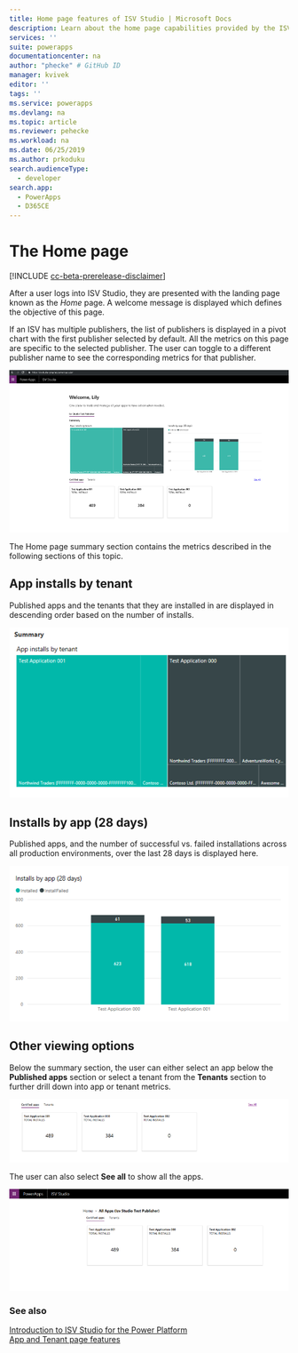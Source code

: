 ```yaml
---
title: Home page features of ISV Studio | Microsoft Docs
description: Learn about the home page capabilities provided by the ISV Studio portal.
services: ''
suite: powerapps
documentationcenter: na
author: "phecke" # GitHub ID
manager: kvivek
editor: ''
tags: ''
ms.service: powerapps
ms.devlang: na
ms.topic: article
ms.reviewer: pehecke
ms.workload: na
ms.date: 06/25/2019
ms.author: prkoduku
search.audienceType: 
  - developer
search.app: 
  - PowerApps
  - D365CE
---
```


# The Home page

[!INCLUDE [cc-beta-prerelease-disclaimer](../../includes/cc-beta-prerelease-disclaimer.md)]

After a user logs into ISV Studio, they are presented with the landing page
known as the *Home* page. A welcome message is displayed which defines the
objective of this page.

If an ISV has multiple publishers, the list of publishers is displayed in a
pivot chart with the first publisher selected by default. All the metrics on
this page are specific to the selected publisher. The user can toggle to a
different publisher name to see the corresponding metrics for that publisher.

![Home page](media/isv-portal-homepage.png)

The Home page summary section contains the metrics described in the following sections of this topic.

## App installs by tenant

Published apps and the tenants that they are
installed in are displayed in descending order based on the number of installs.

![App installs by tenant](media/isv-portal-app-installs-by-tenant.png)

## Installs by app (28 days)

Published apps, and the number of successful vs.
failed installations across all production environments, over the last 28 days
is displayed here.

![Installs by app (28 days)](media/isv-portal-installs-by-app(28d).png)

## Other viewing options

Below the summary section, the user can either select an app below the
**Published apps** section or select a tenant from the **Tenants** section to
further drill down into app or tenant metrics.

![Published apps section](media/isv-portal-published-apps-section.png)

The user can also select **See all** to show all the apps.

![Showing all apps](media/isv-portal-all-apps.png)

### See also

[Introduction to ISV Studio for the Power Platform](isv-app-management.md)  
[App and Tenant page features](isv-app-management-other-pages.md)
